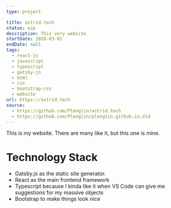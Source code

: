 ```yaml
---
type: project

title: astrid.tech
status: wip
description: This very website
startDate: 2020-03-01
endDate: null
tags:
  - react-js
  - javascript
  - typescript
  - gatsby-js
  - html
  - css
  - bootstrap-css
  - website
url: https://astrid.tech
source:
  - https://github.com/Plenglin/astrid.tech
  - https://github.com/Plenglin/plenglin.github.io.old
---
```


This is my website. There are many like it, but this one is mine.

# Technology Stack

- Gatsby.js as the static site generator.
- React as the main frontend framework
- Typescript because I kinda like it when VS Code can give me suggestions for my massive objects
- Bootstrap to make things look nice
